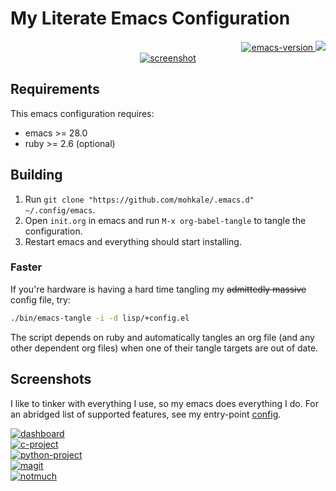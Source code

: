 # My Literate Emacs Configuration

<div align="right">
  <a href="https://www.gnu.org/software/emacs/">
    <img alt="emacs-version" src="https://img.shields.io/badge/emacs-v30.0.50_840c33-blue"/>
  </a>
  <a href="https://github.com/mohkale/.emacs.d/actions?query=workflow%3Abuild">
    <img src="https://github.com/mohkale/.emacs.d/workflows/build/badge.svg" />
  </a>
</div>

<div style="display: flex; justify-content: center;" align="center">
  <a href="./.github/main.png" target="_blank">
    <img alt="screenshot" src="./.github/main.png" style="max-width: 800px;" />
  </a>
</div>

## Requirements

This emacs configuration requires:

- emacs >= 28.0
- ruby >= 2.6 (optional)

## Building

1. Run `git clone "https://github.com/mohkale/.emacs.d" ~/.config/emacs`.
1. Open `init.org` in emacs and run `M-x org-babel-tangle` to tangle
   the configuration.
1. Restart emacs and everything should start installing.

### Faster

If you're hardware is having a hard time tangling my ~~admittedly massive~~
config file, try:

```bash
./bin/emacs-tangle -i -d lisp/+config.el
```

The script depends on ruby and automatically tangles an org file (and any
other dependent org files) when one of their tangle targets are out of date.

## Screenshots

I like to tinker with everything I use, so my emacs does everything I do. For an
abridged list of supported features, see my entry-point [config](./init.org#config).

<div>
  <div>
    <a href="./.github/dashboard.png" target="_blank">
      <img alt="dashboard" src="./.github/dashboard.png" title="dashboard" />
    </a>
  </div>

  <div>
    <a href="./.github/c-project.png" target="_blank">
      <img alt="c-project" src="./.github/c-project.png" title="C Project" />
    </a>
  </div>

  <div>
    <a href="./.github/python-project.png" target="_blank">
      <img alt="python-project" src="./.github/python-project.png" title="Python Project" />
    </a>
  </div>

  <div>
    <a href="./.github/magit.png" target="_blank">
      <img alt="magit" src="./.github/magit.png" title="Magit" />
    </a>
  </div>

  <div>
    <a href="./.github/notmuch-mail.png" target="_blank">
      <img alt="notmuch" src="./.github/notmuch-mail.png" title="Notmuch Mail" />
    </a>
  </div>
</div>
